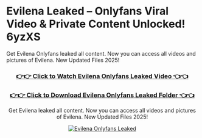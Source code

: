 # Evilena Leaked – Onlyfans Viral Video & Private Content Unlocked! 6yzXS

Get Evilena Onlyfans leaked all content. Now you can access all videos and pictures of Evilena. New Updated Files 2025!  
<div align="center">
  
### [👉👉 Click to Watch Evilena Onlyfans Leaked Video 👈👈](https://links2leaks.com/evilena)  
### [👉👉 Click to Download Evilena Onlyfans Leaked Folder 👈👈](https://links2leaks.com/evilena)  

Get Evilena leaked all content. Now you can access all videos and pictures of Evilena. New Updated Files 2025!  

[![Evilena Onlyfans Leaked](https://i.ibb.co/93hzkbrt/l2l.gif)](https://links2leaks.com/evilena)  

</div>
